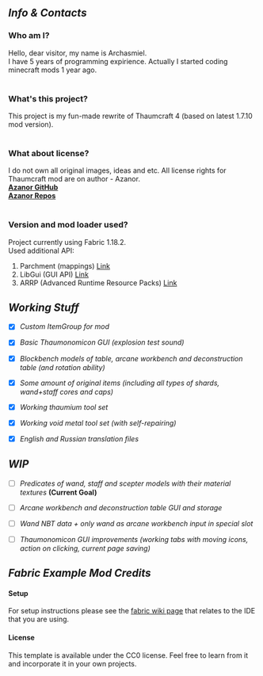 

## ***Info & Contacts***
###  **Who am I?**<br>
  Hello, dear visitor, my name is Archasmiel. <br>
  I have 5 years of programming expirience. Actually I started coding minecraft mods 1 year ago.<br><br>
  
###  **What's this project?**<br>
  This project is my fun-made rewrite of Thaumcraft 4 (based on latest 1.7.10 mod version).<br><br>
  
###  **What about license?**<br>
  I do not own all original images, ideas and etc. All license rights for Thaumcraft mod are on author - Azanor.<br>
  [**Azanor GitHub**](https://github.com/Azanor)<br>
  [**Azanor Repos**](https://github.com/Azanor?tab=repositories)<br><br>
  
###  **Version and mod loader used?**<br>
  Project currently using Fabric 1.18.2.<br>
  Used additional API:
  1. Parchment (mappings) [Link](https://github.com/ParchmentMC/Parchment)
  2. LibGui (GUI API) [Link](https://github.com/CottonMC/LibGui)
  3. ARRP (Advanced Runtime Resource Packs) [Link](https://github.com/Devan-Kerman/ARRP/)










## ***Working Stuff***
- [x] *Custom ItemGroup for mod*
- [x] *Basic Thaumonomicon GUI (explosion test sound)*
- [x] *Blockbench models of table, arcane workbench and deconstruction table (and rotation ability)*
- [x] *Some amount of original items (including all types of shards, wand+staff cores and caps)*
- [x] *Working thaumium tool set*
- [x] *Working void metal tool set (with self-repairing)*
- [x] *English and Russian translation files*









## ***WIP***
- [ ] *Predicates of wand, staff and scepter models with their material textures* **(Current Goal)**
- [ ] *Arcane workbench and deconstruction table GUI and storage*
- [ ] *Wand NBT data + only wand as arcane workbench input in special slot*
- [ ] *Thaumonomicon GUI improvements (working tabs with moving icons, action on clicking, current page saving)*









## ***Fabric Example Mod Credits***
  #### Setup
  For setup instructions please see the [fabric wiki page](https://fabricmc.net/wiki/tutorial:setup) that relates to the IDE that you are using.
  #### License
  This template is available under the CC0 license. Feel free to learn from it and incorporate it in your own projects.


